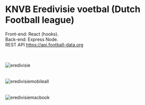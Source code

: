 <h1>KNVB Eredivisie voetbal (Dutch Football league)</h1>

Front-end: React (hooks).<br>
Back-end: Express Node.<br>
REST API https://api.football-data.org<br><br><br>


![eredivisie](https://user-images.githubusercontent.com/38325801/220104276-30ddea48-3fcf-4f2b-94de-0955b95e8f05.png)<br><br><br>
![eredivisiemobileall](https://user-images.githubusercontent.com/38325801/220103550-899e04ea-af85-46e7-8208-2c531e19e139.png)<br><br><br>
![eredivisiemacbook](https://user-images.githubusercontent.com/38325801/220104792-438de1d6-323e-43c0-97ad-7be01aab1036.png)<br><br><br>